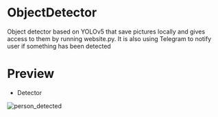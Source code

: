 # ObjectDetector
Object detector based on YOLOv5 that save pictures locally and gives access to them by running website.py. It is also using Telegram to notify user if something has been detected

# Preview
- Detector

![person_detected](https://github.com/Kamelleon/ObjectDetector/blob/main/preview_screens/detect%20(1).jpg)
